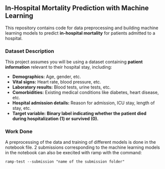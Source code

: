 ## In-Hospital Mortality Prediction with Machine Learning

This repository contains code for data preprocessing and building machine learning models to predict **in-hospital mortality** for patients admitted to a hospital. 

### Dataset Description

This project assumes you will be using a dataset containing **patient information** relevant to their hospital stay, including:

* **Demographics:** Age, gender, etc.
* **Vital signs:** Heart rate, blood pressure, etc.
* **Laboratory results:** Blood tests, urine tests, etc.
* **Comorbidities:** Existing medical conditions like diabetes, heart disease, etc.
* **Hospital admission details:** Reason for admission, ICU stay, length of stay, etc.
* **Target variable:** **Binary label indicating whether the patient died during hospitalization (1) or survived (0).**

### Work Done

A preprocessing of the data and training of different models is done in the notebook file. 2 submissions corresponding to the machine learning models in the notebook can also be execited with ramp with the command: 
``` 
ramp-test --submission "name of the submission folder" 
```
